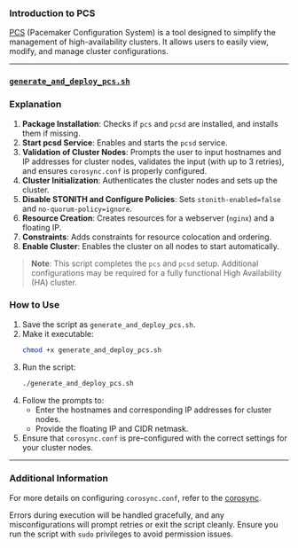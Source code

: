 ### Introduction to PCS

[PCS](https://packages.debian.org/buster/pcs) (Pacemaker Configuration System) is a tool designed to simplify the management of high-availability clusters. It allows users to easily view, modify, and manage cluster configurations.

---
### [`generate_and_deploy_pcs.sh`](https://github.com/universalbit-dev/HArmadillium/blob/main/pcs/generate_and_deploy_pcs.sh)

### Explanation
1. **Package Installation**: Checks if `pcs` and `pcsd` are installed, and installs them if missing.
2. **Start pcsd Service**: Enables and starts the `pcsd` service.
3. **Validation of Cluster Nodes**: Prompts the user to input hostnames and IP addresses for cluster nodes, validates the input (with up to 3 retries), and ensures `corosync.conf` is properly configured.
4. **Cluster Initialization**: Authenticates the cluster nodes and sets up the cluster.
5. **Disable STONITH and Configure Policies**: Sets `stonith-enabled=false` and `no-quorum-policy=ignore`.
6. **Resource Creation**: Creates resources for a webserver (`nginx`) and a floating IP.
7. **Constraints**: Adds constraints for resource colocation and ordering.
8. **Enable Cluster**: Enables the cluster on all nodes to start automatically.

> **Note**: This script completes the `pcs` and `pcsd` setup. Additional configurations may be required for a fully functional High Availability (HA) cluster.

### How to Use
1. Save the script as `generate_and_deploy_pcs.sh`.
2. Make it executable:
   ```bash
   chmod +x generate_and_deploy_pcs.sh
   ```
3. Run the script:
   ```bash
   ./generate_and_deploy_pcs.sh
   ```
4. Follow the prompts to:
   - Enter the hostnames and corresponding IP addresses for cluster nodes.
   - Provide the floating IP and CIDR netmask.
5. Ensure that `corosync.conf` is pre-configured with the correct settings for your cluster nodes.

---

### Additional Information
For more details on configuring `corosync.conf`, refer to the [corosync](https://github.com/universalbit-dev/HArmadillium/blob/main/corosync/generate_and_deploy_corosync.md).

Errors during execution will be handled gracefully, and any misconfigurations will prompt retries or exit the script cleanly. Ensure you run the script with `sudo` privileges to avoid permission issues.

